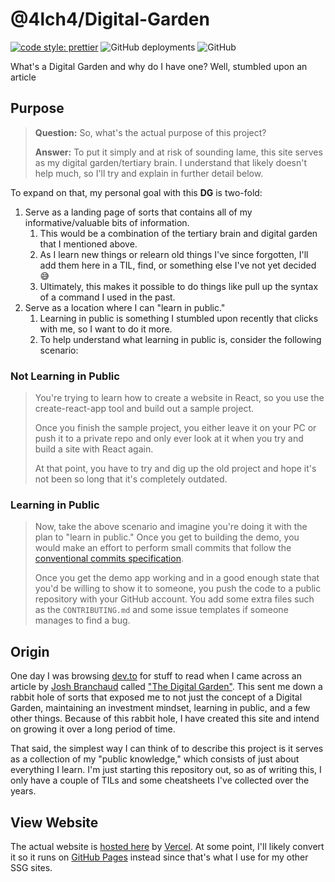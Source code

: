 # @4lch4/Digital-Garden

[![code style: prettier](https://img.shields.io/badge/code_style-prettier-ff69b4.svg?style=flat-square)](https://github.com/prettier/prettier)
![GitHub deployments](https://img.shields.io/github/deployments/4lch4/Digital-Garden/production?label=vercel&logo=vercel)
![GitHub](https://img.shields.io/github/license/4lch4/Digital-Garden)

What's a Digital Garden and why do I have one? Well, stumbled upon an article

## Purpose

> **Question:** So, what's the actual purpose of this project?
>
> **Answer:** To put it simply and at risk of sounding lame, this site serves as my digital garden/tertiary brain. I understand that likely doesn't help much, so I'll try and explain in further detail below.

To expand on that, my personal goal with this **DG** is two-fold:

1. Serve as a landing page of sorts that contains all of my informative/valuable bits of information.
   1. This would be a combination of the tertiary brain and digital garden that I mentioned above.
   2. As I learn new things or relearn old things I've since forgotten, I'll add them here in a TIL, find, or something else I've not yet decided 😅
   3. Ultimately, this makes it possible to do things like pull up the syntax of a command I used in the past.
2. Serve as a location where I can "learn in public."
   1. Learning in public is something I stumbled upon recently that clicks with me, so I want to do it more.
   2. To help understand what learning in public is, consider the following scenario:

### Not Learning in Public

> You're trying to learn how to create a website in React, so you use the create-react-app tool
> and build out a sample project.
>
> Once you finish the sample project, you either leave it on your PC or push it to a private
> repo and only ever look at it when you try and build a site with React again.
>
> At that point, you have to try and dig up the old project and hope it's not been so long
> that it's completely outdated.

### Learning in Public

> Now, take the above scenario and imagine you're doing it with the plan to "learn in public." Once
> you get to building the demo, you would make an effort to perform small commits that follow the
> [conventional commits specification][Conventional-Commits].
>
> Once you get the demo app working and in a good enough state that you'd be willing to show it to someone, you push the code to a public repository with your GitHub account. You add some extra files such as the `CONTRIBUTING.md` and some issue templates if someone manages to find a bug.

## Origin

One day I was browsing [dev.to][Dev-To] for stuff to read when I came across an article by [Josh Branchaud][JBranchaud] called ["The Digital Garden"][Digital-Garden]. This sent me down a rabbit hole of sorts that exposed me to not just the concept of a Digital Garden, maintaining an investment mindset, learning in public, and a few other things. Because of this rabbit hole, I have created this site and intend on growing it over a long period of time.

That said, the simplest way I can think of to describe this project is it serves as a collection of my "public knowledge," which consists of just about everything I learn. I'm just starting this repository out, so as of writing this, I only have a couple of TILs and some cheatsheets I've collected over the years.

## View Website

The actual website is [hosted here][Garden-Home] by [Vercel][Vercel-Home]. At some point, I'll likely convert it so it runs on [GitHub Pages][GitHub-Pages] instead since that's what I use for my other SSG sites.

[Garden-Home]: https://kba.4lch4.dev
[Vercel-Home]: https://vercel.com
[GitHub-Pages]: https://pages.github.com/
[Dev-To]: https://dev.to
[Digital-Garden]: https://dev.to/jbranchaud/the-digital-garden-l10
[JBranchaud]: https://dev.to/jbranchaud
[Conventional-Commits]: https://www.conventionalcommits.org/en/v1.0.0/
